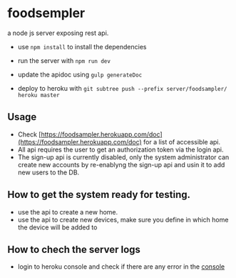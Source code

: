 # foodsempler
a node js server exposing rest api.

- use `npm install` to install the dependencies

- run the server with `npm run dev`

- update the apidoc using `gulp generateDoc`

- deploy to heroku with `git subtree push --prefix server/foodsampler/ heroku master`

## Usage
- Check [https://foodsampler.herokuapp.com/doc](https://foodsampler.herokuapp.com/doc) for a list of accessible api.
- All api requires the user to get an authorization token via the login api.
- The sign-up api is currently disabled, only the system administrator can create new accounts by re-enablyng the sign-up api and usin it to add new users to the DB.

## How to get the system ready for testing.
- use the api to create a new home.
- use the api to create new devices, make sure you define in which home the device will be added to

## How to chech the server logs
- login to heroku console and check if there are any error in the [console](https://dashboard.heroku.com/apps/foodsampler/logs)
